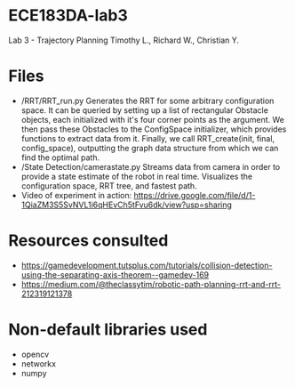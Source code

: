 # ECE183DA-lab3
Lab 3 - Trajectory Planning
Timothy L., Richard W., Christian Y.

# Files
* /RRT/RRT_run.py
Generates the RRT for some arbitrary configuration space.
It can be queried by setting up a list of rectangular Obstacle objects, each initialized with it's four corner points as the argument. We then pass these Obstacles to the ConfigSpace initializer, which provides functions to extract data from it. Finally, we call RRT_create(init, final, config_space), outputting the graph data structure from which we can find the optimal path.
* /State Detection/camerastate.py
Streams data from camera in order to provide a state estimate of the robot in real time.
Visualizes the configuration space, RRT tree, and fastest path.
* Video of experiment in action: https://drive.google.com/file/d/1-1QiaZM3S5SvNVL1i6qHEvCh5tFvu6dk/view?usp=sharing

# Resources consulted
* https://gamedevelopment.tutsplus.com/tutorials/collision-detection-using-the-separating-axis-theorem--gamedev-169
* https://medium.com/@theclassytim/robotic-path-planning-rrt-and-rrt-212319121378

# Non-default libraries used
* opencv
* networkx
* numpy
